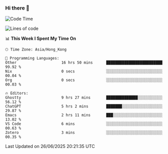### Hi there 👋

<!--
**nicehiro/nicehiro** is a ✨ _special_ ✨ repository because its `README.md` (this file) appears on your GitHub profile.

Here are some ideas to get you started:

- 🔭 I’m currently working on ...
- 🌱 I’m currently learning ...
- 👯 I’m looking to collaborate on ...
- 🤔 I’m looking for help with ...
- 💬 Ask me about ...
- 📫 How to reach me: ...
- 😄 Pronouns: ...
- ⚡ Fun fact: ...
-->

<!--START_SECTION:waka-->
![Code Time](http://img.shields.io/badge/Code%20Time-756%20hrs%2023%20mins-blue)

![Lines of code](https://img.shields.io/badge/From%20Hello%20World%20I%27ve%20Written-1.7%20million%20lines%20of%20code-blue)

📊 **This Week I Spent My Time On** 

```text
🕑︎ Time Zone: Asia/Hong_Kong

💬 Programming Languages: 
Other                    16 hrs 50 mins      █████████████████████████   99.92 % 
Nix                      0 secs              ░░░░░░░░░░░░░░░░░░░░░░░░░   00.04 % 
Org                      0 secs              ░░░░░░░░░░░░░░░░░░░░░░░░░   00.03 % 

🔥 Editors: 
Ghostty                  9 hrs 27 mins       ██████████████░░░░░░░░░░░   56.12 % 
ChatGPT                  5 hrs 2 mins        ███████░░░░░░░░░░░░░░░░░░   29.87 % 
Emacs                    2 hrs 11 mins       ███░░░░░░░░░░░░░░░░░░░░░░   13.02 % 
VS Code                  6 mins              ░░░░░░░░░░░░░░░░░░░░░░░░░   00.63 % 
Zotero                   3 mins              ░░░░░░░░░░░░░░░░░░░░░░░░░   00.35 % 
```


 Last Updated on 26/06/2025 20:21:35 UTC
<!--END_SECTION:waka-->
